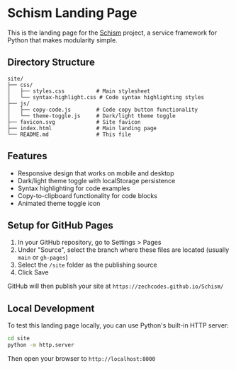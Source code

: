 # Schism Landing Page

This is the landing page for the [Schism](https://github.com/ZechCodes/Schism) project, a service framework for Python that makes modularity simple.

## Directory Structure

```
site/
├── css/
│   ├── styles.css          # Main stylesheet
│   └── syntax-highlight.css # Code syntax highlighting styles
├── js/
│   ├── copy-code.js        # Code copy button functionality
│   └── theme-toggle.js     # Dark/light theme toggle
├── favicon.svg             # Site favicon
├── index.html              # Main landing page
└── README.md               # This file
```

## Features

- Responsive design that works on mobile and desktop
- Dark/light theme toggle with localStorage persistence
- Syntax highlighting for code examples
- Copy-to-clipboard functionality for code blocks
- Animated theme toggle icon

## Setup for GitHub Pages

1. In your GitHub repository, go to Settings > Pages
2. Under "Source", select the branch where these files are located (usually `main` or `gh-pages`)
3. Select the `/site` folder as the publishing source
4. Click Save

GitHub will then publish your site at `https://zechcodes.github.io/Schism/`

## Local Development

To test this landing page locally, you can use Python's built-in HTTP server:

```bash
cd site
python -m http.server
```

Then open your browser to `http://localhost:8000`
